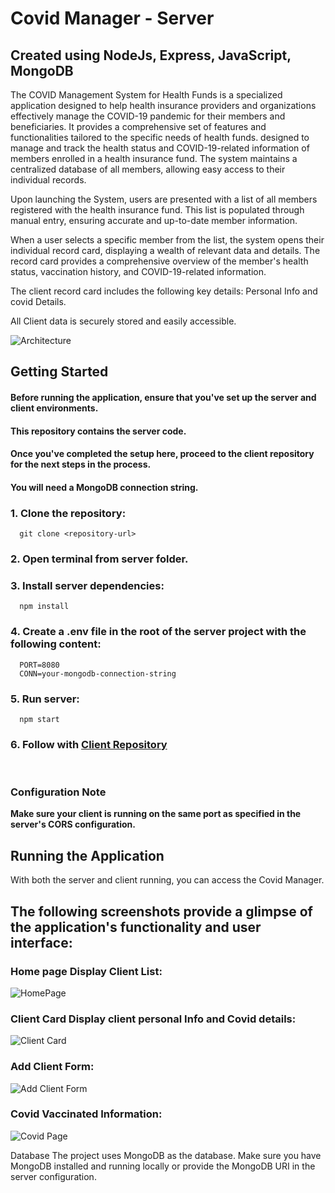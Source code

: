 # Covid Manager  - Server
## Created using NodeJs, Express, JavaScript, MongoDB

The COVID Management System for Health Funds is a specialized application designed to help health insurance providers and organizations
 effectively manage the COVID-19 pandemic for their members and beneficiaries. It provides a comprehensive set of features and functionalities
 tailored to the specific needs of health funds.
designed to manage and track the health status and COVID-19-related information of members enrolled in a health insurance fund.
The system maintains a centralized database of all members, allowing easy access to their individual records.

Upon launching the System, users are presented with a list of all members registered with the health insurance fund. 
This list is populated through manual entry, ensuring accurate and up-to-date member information.

When a user selects a specific member from the list, the system opens their individual record card,
displaying a wealth of relevant data and details. The record card provides a comprehensive overview of the member's health status, 
vaccination history, and COVID-19-related information.

The client record card includes the following key details:
Personal Info and covid Details.

All Client data is securely stored and easily accessible. 

![Architecture](https://github.com/brachaer/CovidServer/assets/145331020/0b5e6cd3-37b9-447e-a34b-cf399160f4ce)


## Getting Started
#### Before running the application, ensure that you've set up the server and client environments. 
#### This repository contains the server code. 

#### Once you've completed the setup here, proceed to the client repository for the next steps in the process.
#### You will need a MongoDB connection string.
### 1. Clone the repository:
      git clone <repository-url>
### 2.	Open terminal from server folder.
### 3.	Install server dependencies:
      npm install
### 4.	Create a .env file in the root of the server project with the following content:
      PORT=8080
      CONN=your-mongodb-connection-string 
### 5.	Run server:
      npm start
### 6.	Follow with [Client Repository](https://github.com/brachaer/CovidClient)
<br/>

### Configuration Note
**Make sure your client is running on the same port as specified in the server's CORS configuration.**

## Running the Application

With both the server and client running, you can access the Covid Manager.

## The following screenshots provide a glimpse of the application's functionality and user interface:

### Home page Display Client List:
 
![HomePage](https://github.com/brachaer/CovidServer/assets/145331020/a643e566-1e9c-4d90-b251-9c3ed897b8a6)

### Client Card Display client personal Info and Covid details:

![Client Card](https://github.com/brachaer/CovidServer/assets/145331020/2d5a662c-3a04-4de9-9a43-102d0f27cb11)

### Add Client Form:

![Add Client Form](https://github.com/brachaer/CovidServer/assets/145331020/95fecc93-ddf3-47a0-ab1e-9e2a087cb773)

### Covid Vaccinated Information:

![Covid Page](https://github.com/brachaer/CovidServer/assets/145331020/c2df9048-ae06-46e8-9eae-ae54436a99ec)




Database
The project uses MongoDB as the database. Make sure you have MongoDB installed and running locally or provide the MongoDB URI in the server configuration.

